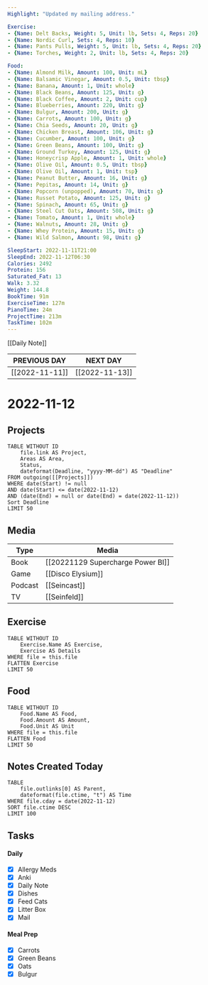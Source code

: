 ```yaml
---
Highlight: "Updated my mailing address."

Exercise:
- {Name: Delt Backs, Weight: 5, Unit: lb, Sets: 4, Reps: 20}
- {Name: Nordic Curl, Sets: 4, Reps: 10}
- {Name: Pants Pulls, Weight: 5, Unit: lb, Sets: 4, Reps: 20}
- {Name: Torches, Weight: 2, Unit: lb, Sets: 4, Reps: 20}

Food:
- {Name: Almond Milk, Amount: 100, Unit: mL}
- {Name: Balsamic Vinegar, Amount: 0.5, Unit: tbsp}
- {Name: Banana, Amount: 1, Unit: whole}
- {Name: Black Beans, Amount: 125, Unit: g}
- {Name: Black Coffee, Amount: 2, Unit: cup}
- {Name: Blueberries, Amount: 220, Unit: g}
- {Name: Bulgur, Amount: 200, Unit: g}
- {Name: Carrots, Amount: 100, Unit: g}
- {Name: Chia Seeds, Amount: 20, Unit: g}
- {Name: Chicken Breast, Amount: 106, Unit: g}
- {Name: Cucumber, Amount: 100, Unit: g}
- {Name: Green Beans, Amount: 100, Unit: g}
- {Name: Ground Turkey, Amount: 125, Unit: g}
- {Name: Honeycrisp Apple, Amount: 1, Unit: whole}
- {Name: Olive Oil, Amount: 0.5, Unit: tbsp}
- {Name: Olive Oil, Amount: 1, Unit: tsp}
- {Name: Peanut Butter, Amount: 16, Unit: g}
- {Name: Pepitas, Amount: 14, Unit: g}
- {Name: Popcorn (unpopped), Amount: 70, Unit: g}
- {Name: Russet Potato, Amount: 125, Unit: g}
- {Name: Spinach, Amount: 65, Unit: g}
- {Name: Steel Cut Oats, Amount: 508, Unit: g}
- {Name: Tomato, Amount: 1, Unit: whole}
- {Name: Walnuts, Amount: 28, Unit: g}
- {Name: Whey Protein, Amount: 15, Unit: g}
- {Name: Wild Salmon, Amount: 98, Unit: g}

SleepStart: 2022-11-11T21:00
SleepEnd: 2022-11-12T06:30
Calories: 2492
Protein: 156
Saturated_Fat: 13
Walk: 3.32
Weight: 144.8
BookTime: 91m
ExerciseTime: 127m
PianoTime: 24m
ProjectTime: 213m
TaskTime: 102m
---
```


[[Daily Note]]

| **PREVIOUS DAY**            | **NEXT DAY**               |
| --------------------------- | -------------------------- |
| [[2022-11-11]] | [[2022-11-13]] |

# 2022-11-12
## Projects
```dataview
TABLE WITHOUT ID
	file.link AS Project,
	Areas AS Area,
	Status,
	dateformat(Deadline, "yyyy-MM-dd") AS "Deadline"
FROM outgoing([[Projects]])
WHERE date(Start) != null
AND date(Start) <= date(2022-11-12)
AND (date(End) = null or date(End) = date(2022-11-12))
Sort Deadline
LIMIT 50
```
## Media
| Type        | Media                    |
| ----------- | ------------------------ |
| Book        | [[20221129 Supercharge Power BI]] |
| Game        | [[Disco Elysium]]        |
| Podcast     | [[Seincast]]             |
| TV          | [[Seinfeld]]             |

## Exercise
```dataview
TABLE WITHOUT ID
	Exercise.Name AS Exercise,
	Exercise AS Details
WHERE file = this.file
FLATTEN Exercise
LIMIT 50
```
## Food
```dataview
TABLE WITHOUT ID
	Food.Name AS Food,
	Food.Amount AS Amount,
	Food.Unit AS Unit
WHERE file = this.file
FLATTEN Food
LIMIT 50
```
## Notes Created Today
```dataview
TABLE 
	file.outlinks[0] AS Parent,
	dateformat(file.ctime, "t") AS Time
WHERE file.cday = date(2022-11-12)
SORT file.ctime DESC
LIMIT 100
```
## Tasks
#### Daily
- [x] Allergy Meds
- [x] Anki
- [x] Daily Note
- [x] Dishes
- [x] Feed Cats
- [x] Litter Box
- [x] Mail

#### Meal Prep
- [x] Carrots
- [x] Green Beans
- [x] Oats
- [x] Bulgur